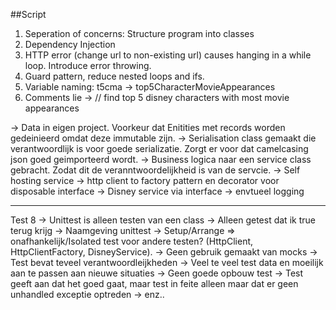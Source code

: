 ﻿##Script

1. Seperation of concerns: Structure program into classes
2. Dependency Injection
3. HTTP error (change url to non-existing url) causes hanging in a while loop. Introduce error throwing.
4. Guard pattern, reduce nested loops and ifs.
5. Variable naming: t5cma -> top5CharacterMovieAppearances
6. Comments lie -> // find top 5 disney characters with most movie appearances

-> Data in eigen project. Voorkeur dat Enitities met records worden gedeinieerd omdat deze immutable zijn.
-> Serialisation class gemaakt die verantwoordlijk is voor goede serializatie. Zorgt er voor dat camelcasing json goed geimporteerd wordt.
-> Business logica naar een service class gebracht. Zodat dit de veranntwoordelijkheid is van de servcie.
-> Self hosting service
-> http client to factory pattern en decorator voor disposable interface
-> Disney service via interface
-> envtueel logging

----
Test
8
-> Unittest is alleen testen van een class
-> Alleen getest dat ik true terug krijg
-> Naamgeving unittest
-> Setup/Arrange => onafhankelijk/Isolated test voor andere testen? (HttpClient, HttpClientFactory, DisneyService). 
-> Geen gebruik gemaakt van mocks 
-> Test bevat teveel verantwoordleijkheden
-> Veel te veel test data en moeilijk aan te passen aan nieuwe situaties
-> Geen goede opbouw test
-> Test geeft aan dat het goed gaat, maar test in feite alleen maar dat er geen unhandled exceptie optreden
-> enz..